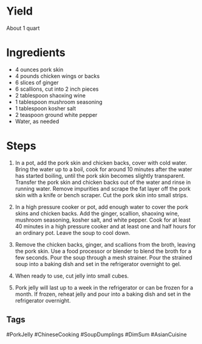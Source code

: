 # Yield

About 1 quart

# Ingredients

- 4 ounces pork skin
- 4 pounds chicken wings or backs
- 6 slices of ginger
- 6 scallions, cut into 2 inch pieces
- 2 tablespoon shaoxing wine
- 1 tablespoon mushroom seasoning
- 1 tablespoon kosher salt
- 2 teaspoon ground white pepper
- Water, as needed

# Steps

1. In a pot, add the pork skin and chicken backs, cover with cold water. Bring the water up to a boil, cook for around 10 minutes after the water has started boiling, until the pork skin becomes slightly transparent. Transfer the pork skin and chicken backs out of the water and rinse in running water. Remove impurities and scrape the fat layer off the pork skin with a knife or bench scraper. Cut the pork skin into small strips.
    
2. In a high pressure cooker or pot, add enough water to cover the pork skins and chicken backs. Add the ginger, scallion, shaoxing wine, mushroom seasoning, kosher salt, and white pepper. Cook for at least 40 minutes in a high pressure cooker and at least one and half hours for an ordinary pot. Leave the soup to cool down.
    
3. Remove the chicken backs, ginger, and scallions from the broth, leaving the pork skin. Use a food processor or blender to blend the broth for a few seconds. Pour the soup through a mesh strainer. Pour the strained soup into a baking dish and set in the refrigerator overnight to gel.
    
4. When ready to use, cut jelly into small cubes.
    
5. Pork jelly will last up to a week in the refrigerator or can be frozen for a month. If frozen, reheat jelly and pour into a baking dish and set in the refrigerator overnight.

## Tags

#PorkJelly #ChineseCooking #SoupDumplings #DimSum #AsianCuisine